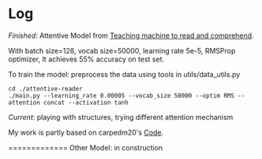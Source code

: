 Log
==============
*Finished*: Attentive Model from [Teaching machine to read and comprehend](https://arxiv.org/abs/1506.03340).

With batch size=128, vocab size=50000, learning rate 5e-5, RMSProp optimizer, It achieves 55% accuracy on test set.
    
To train the model:
preprocess the data using tools in utils/data\_utils.py
```
cd ./attentive-reader
./main.py --learning_rate 0.00005 --vocab_size 50000 --optim RMS --attention concat --activation tanh
```

*Current*:
playing with structures, trying different attention mechanism

My work is partly based on carpedm20's [Code](https://github.com/carpedm20/attentive-reader-tensorflow). 

=============
Other Model: in construction
